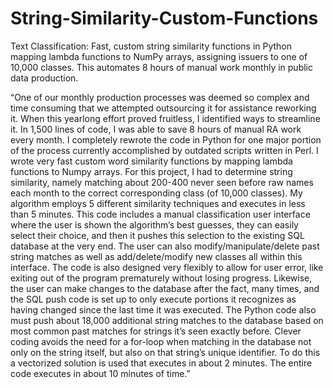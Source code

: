 # String-Similarity-Custom-Functions
Text Classification: Fast, custom string similarity functions in Python mapping lambda functions to NumPy arrays, assigning issuers to one of 10,000 classes. This automates 8 hours of manual work monthly in public data production. 

“One of our monthly production processes was deemed so complex and time consuming that we attempted outsourcing it for assistance reworking it. When this yearlong effort proved fruitless, I identified ways to streamline it. In 1,500 lines of code, I was able to save 8 hours of manual RA work every month. I completely rewrote the code in Python for one major portion of the process currently accomplished by outdated scripts written in Perl. I wrote very fast custom word similarity functions by mapping lambda functions to Numpy arrays. For this project, I had to determine string similarity, namely matching about 200-400 never seen before raw names each month to the correct corresponding class (of 10,000 classes). My algorithm employs 5 different similarity techniques and executes in less than 5 minutes.  This code includes a manual classification user interface where the user is shown the algorithm’s best guesses, they can easily select their choice, and then it pushes this selection to the existing SQL database at the very end. The user can also modify/manipulate/delete past string matches as well as add/delete/modify new classes all within this interface. The code is also designed very flexibly to allow for user error, like exiting out of the program prematurely without losing progress. Likewise, the user can make changes to the database after the fact, many times, and the SQL push code is set up to only execute portions it recognizes as having changed since the last time it was executed. The Python code also must push about 18,000 additional string matches to the database based on most common past matches for strings it’s seen exactly before. Clever coding avoids the need for a for-loop when matching in the database not only on the string itself, but also on that string’s unique identifier. To do this a vectorized solution is used that executes in about 2 minutes. The entire code executes in about 10 minutes of time.”
